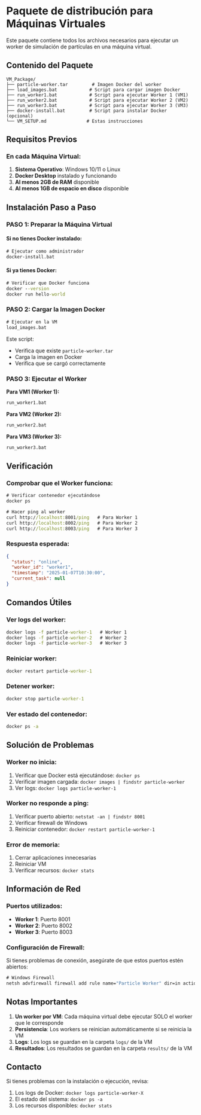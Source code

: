 # Paquete de distribución para Máquinas Virtuales

Este paquete contiene todos los archivos necesarios para ejecutar un worker de simulación de partículas en una máquina virtual.

## Contenido del Paquete

```
VM_Package/
├── particle-worker.tar         # Imagen Docker del worker
├── load_images.bat            # Script para cargar imagen Docker
├── run_worker1.bat            # Script para ejecutar Worker 1 (VM1)
├── run_worker2.bat            # Script para ejecutar Worker 2 (VM2)
├── run_worker3.bat            # Script para ejecutar Worker 3 (VM3)
├── docker-install.bat         # Script para instalar Docker (opcional)
└── VM_SETUP.md               # Estas instrucciones
```

## Requisitos Previos

### En cada Máquina Virtual:

1. **Sistema Operativo**: Windows 10/11 o Linux
2. **Docker Desktop** instalado y funcionando
3. **Al menos 2GB de RAM** disponible
4. **Al menos 1GB de espacio en disco** disponible

## Instalación Paso a Paso

### PASO 1: Preparar la Máquina Virtual

#### Si no tienes Docker instalado:
```cmd
# Ejecutar como administrador
docker-install.bat
```

#### Si ya tienes Docker:
```cmd
# Verificar que Docker funciona
docker --version
docker run hello-world
```

### PASO 2: Cargar la Imagen Docker

```cmd
# Ejecutar en la VM
load_images.bat
```

Este script:
- Verifica que existe `particle-worker.tar`
- Carga la imagen en Docker
- Verifica que se cargó correctamente

### PASO 3: Ejecutar el Worker

**Para VM1 (Worker 1):**
```cmd
run_worker1.bat
```

**Para VM2 (Worker 2):**
```cmd
run_worker2.bat
```

**Para VM3 (Worker 3):**
```cmd
run_worker3.bat
```

## Verificación

### Comprobar que el Worker funciona:

```cmd
# Verificar contenedor ejecutándose
docker ps

# Hacer ping al worker
curl http://localhost:8001/ping   # Para Worker 1
curl http://localhost:8002/ping   # Para Worker 2
curl http://localhost:8003/ping   # Para Worker 3
```

### Respuesta esperada:
```json
{
  "status": "online",
  "worker_id": "worker1",
  "timestamp": "2025-01-07T10:30:00",
  "current_task": null
}
```

## Comandos Útiles

### Ver logs del worker:
```cmd
docker logs -f particle-worker-1   # Worker 1
docker logs -f particle-worker-2   # Worker 2
docker logs -f particle-worker-3   # Worker 3
```

### Reiniciar worker:
```cmd
docker restart particle-worker-1
```

### Detener worker:
```cmd
docker stop particle-worker-1
```

### Ver estado del contenedor:
```cmd
docker ps -a
```

## Solución de Problemas

### Worker no inicia:
1. Verificar que Docker está ejecutándose: `docker ps`
2. Verificar imagen cargada: `docker images | findstr particle-worker`
3. Ver logs: `docker logs particle-worker-1`

### Worker no responde a ping:
1. Verificar puerto abierto: `netstat -an | findstr 8001`
2. Verificar firewall de Windows
3. Reiniciar contenedor: `docker restart particle-worker-1`

### Error de memoria:
1. Cerrar aplicaciones innecesarias
2. Reiniciar VM
3. Verificar recursos: `docker stats`

## Información de Red

### Puertos utilizados:
- **Worker 1**: Puerto 8001
- **Worker 2**: Puerto 8002  
- **Worker 3**: Puerto 8003

### Configuración de Firewall:
Si tienes problemas de conexión, asegúrate de que estos puertos estén abiertos:

```cmd
# Windows Firewall
netsh advfirewall firewall add rule name="Particle Worker" dir=in action=allow protocol=TCP localport=8001-8003
```

## Notas Importantes

1. **Un worker por VM**: Cada máquina virtual debe ejecutar SOLO el worker que le corresponde
2. **Persistencia**: Los workers se reinician automáticamente si se reinicia la VM
3. **Logs**: Los logs se guardan en la carpeta `logs/` de la VM
4. **Resultados**: Los resultados se guardan en la carpeta `results/` de la VM

## Contacto

Si tienes problemas con la instalación o ejecución, revisa:
1. Los logs de Docker: `docker logs particle-worker-X`
2. El estado del sistema: `docker ps -a`
3. Los recursos disponibles: `docker stats`
